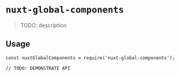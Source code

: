 # `nuxt-global-components`

> TODO: description

## Usage

```
const nuxtGlobalComponents = require('nuxt-global-components');

// TODO: DEMONSTRATE API
```
